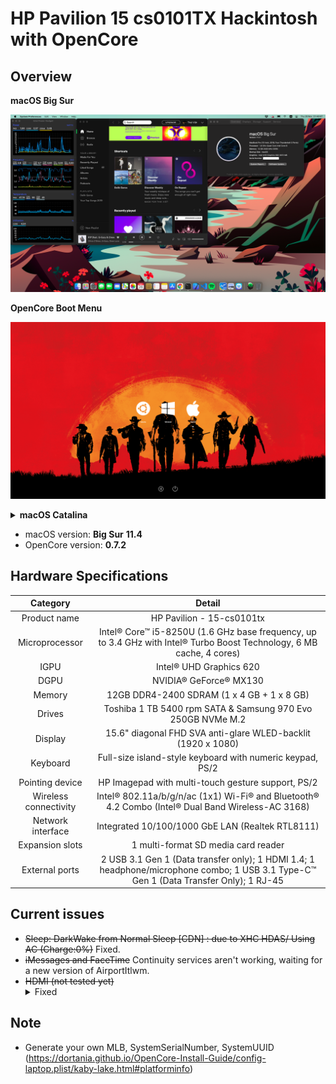 # HP Pavilion 15 cs0101TX Hackintosh with OpenCore
## Overview
 <summary><strong>macOS Big Sur</strong></summary>
 
![screenshot](images/Big-Sur-2020-11-26.png)

<summary><strong>OpenCore Boot Menu</strong></summary>
 
![screenshot](images/OpenCore068-background.png)

<details>
 <summary><strong>macOS Catalina</strong></summary>
 
![screenshot](images/Catalina-2020-11-15.png)

 </details>
 
- macOS version: **Big Sur** **11.4**
- OpenCore version: **0.7.2**

## Hardware Specifications 
| Category | Detail |
|:----:|:----:|
| Product name | HP Pavilion - 15-cs0101tx |
| Microprocessor | Intel® Core™ i5-8250U (1.6 GHz base frequency, up to 3.4 GHz with Intel® Turbo Boost Technology, 6 MB cache, 4 cores)|
| IGPU | Intel® UHD Graphics 620 |
| DGPU | NVIDIA® GeForce® MX130 | 
| Memory | 12GB DDR4-2400 SDRAM (1 x 4 GB + 1 x 8 GB) |
| Drives | Toshiba 1 TB 5400 rpm SATA & Samsung 970 Evo 250GB NVMe M.2 | 
| Display | 15.6" diagonal FHD SVA anti-glare WLED-backlit (1920 x 1080) |
| Keyboard | Full-size island-style keyboard with numeric keypad, PS/2 |
| Pointing device | HP Imagepad with multi-touch gesture support, PS/2 |
| Wireless connectivity | Intel® 802.11a/b/g/n/ac (1x1) Wi-Fi® and Bluetooth® 4.2 Combo (Intel® Dual Band Wireless-AC 3168) |
| Network interface | Integrated 10/100/1000 GbE LAN (Realtek RTL8111) |
| Expansion slots | 1 multi-format SD media card reader |
| External ports | 2 USB 3.1 Gen 1 (Data transfer only); 1 HDMI 1.4; 1 headphone/microphone combo; 1 USB 3.1 Type-C™ Gen 1 (Data Transfer Only); 1 RJ-45 | 

## Current issues
- ~~Sleep: DarkWake from Normal Sleep [CDN] : due to XHC HDAS/ Using AC (Charge:0%)~~ Fixed.
- ~~iMessages and FaceTime~~ Continuity services aren't working, waiting for a new version of AirportItlwm.
- ~~HDMI (not tested yet)~~ <details><summary>Fixed</summary>![screenshot](images/HDMI-working.jpg)</details>

## Note
- Generate your own MLB, SystemSerialNumber, SystemUUID (https://dortania.github.io/OpenCore-Install-Guide/config-laptop.plist/kaby-lake.html#platforminfo)
